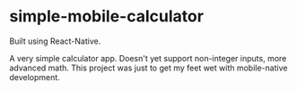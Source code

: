 # simple-mobile-calculator

Built using React-Native.

A very simple calculator app. Doesn't yet support non-integer inputs, more advanced math. 
This project was just to get my feet wet with mobile-native development.

